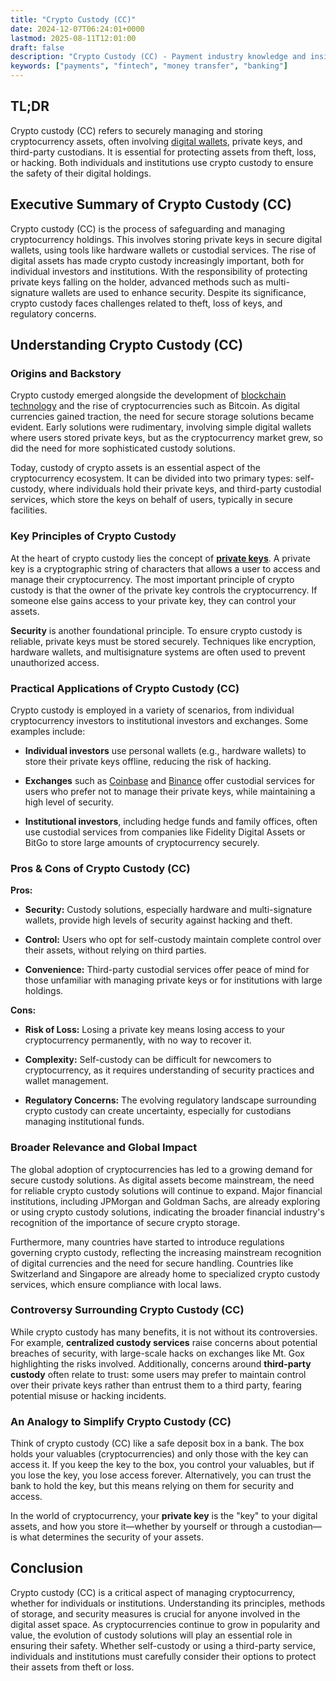```yaml
---
title: "Crypto Custody (CC)"
date: 2024-12-07T06:24:01+0000
lastmod: 2025-08-11T12:01:00
draft: false
description: "Crypto Custody (CC) - Payment industry knowledge and insights"
keywords: ["payments", "fintech", "money transfer", "banking"]
---
```


## TL;DR

Crypto custody (CC) refers to securely managing and storing cryptocurrency assets, often involving [digital wallets](https://faisalkhanllc.xyz/resources/payments-wiki/d/digital-wallet/), private keys, and third-party custodians. It is essential for protecting assets from theft, loss, or hacking. Both individuals and institutions use crypto custody to ensure the safety of their digital holdings.

## Executive Summary of Crypto Custody (CC)

Crypto custody (CC) is the process of safeguarding and managing cryptocurrency holdings. This involves storing private keys in secure digital wallets, using tools like hardware wallets or custodial services. The rise of digital assets has made crypto custody increasingly important, both for individual investors and institutions. With the responsibility of protecting private keys falling on the holder, advanced methods such as multi-signature wallets are used to enhance security. Despite its significance, crypto custody faces challenges related to theft, loss of keys, and regulatory concerns.

## Understanding Crypto Custody (CC)

### Origins and Backstory

Crypto custody emerged alongside the development of [blockchain technology](https://faisalkhanllc.xyz/resources/payments-wiki/b/blockchain/) and the rise of cryptocurrencies such as Bitcoin. As digital currencies gained traction, the need for secure storage solutions became evident. Early solutions were rudimentary, involving simple digital wallets where users stored private keys, but as the cryptocurrency market grew, so did the need for more sophisticated custody solutions.

Today, custody of crypto assets is an essential aspect of the cryptocurrency ecosystem. It can be divided into two primary types: self-custody, where individuals hold their private keys, and third-party custodial services, which store the keys on behalf of users, typically in secure facilities.

### Key Principles of Crypto Custody

At the heart of crypto custody lies the concept of **[private keys](https://faisalkhanllc.xyz/resources/payments-wiki/p/private-key/)**. A private key is a cryptographic string of characters that allows a user to access and manage their cryptocurrency. The most important principle of crypto custody is that the owner of the private key controls the cryptocurrency. If someone else gains access to your private key, they can control your assets.

**Security** is another foundational principle. To ensure crypto custody is reliable, private keys must be stored securely. Techniques like encryption, hardware wallets, and multisignature systems are often used to prevent unauthorized access.

### Practical Applications of Crypto Custody (CC)

Crypto custody is employed in a variety of scenarios, from individual cryptocurrency investors to institutional investors and exchanges. Some examples include:

- **Individual investors** use personal wallets (e.g., hardware wallets) to store their private keys offline, reducing the risk of hacking.

- **Exchanges** such as [Coinbase](https://www.coinbase.com/) and [Binance](https://www.binance.com/en/) offer custodial services for users who prefer not to manage their private keys, while maintaining a high level of security.

- **Institutional investors**, including hedge funds and family offices, often use custodial services from companies like Fidelity Digital Assets or BitGo to store large amounts of cryptocurrency securely.

### Pros & Cons of Crypto Custody (CC)

**Pros:**

- **Security:** Custody solutions, especially hardware and multi-signature wallets, provide high levels of security against hacking and theft.

- **Control:** Users who opt for self-custody maintain complete control over their assets, without relying on third parties.

- **Convenience:** Third-party custodial services offer peace of mind for those unfamiliar with managing private keys or for institutions with large holdings.

**Cons:**

- **Risk of Loss:** Losing a private key means losing access to your cryptocurrency permanently, with no way to recover it.

- **Complexity:** Self-custody can be difficult for newcomers to cryptocurrency, as it requires understanding of security practices and wallet management.

- **Regulatory Concerns:** The evolving regulatory landscape surrounding crypto custody can create uncertainty, especially for custodians managing institutional funds.

### Broader Relevance and Global Impact

The global adoption of cryptocurrencies has led to a growing demand for secure custody solutions. As digital assets become mainstream, the need for reliable crypto custody solutions will continue to expand. Major financial institutions, including JPMorgan and Goldman Sachs, are already exploring or using crypto custody solutions, indicating the broader financial industry's recognition of the importance of secure crypto storage.

Furthermore, many countries have started to introduce regulations governing crypto custody, reflecting the increasing mainstream recognition of digital currencies and the need for secure handling. Countries like Switzerland and Singapore are already home to specialized crypto custody services, which ensure compliance with local laws.

### Controversy Surrounding Crypto Custody (CC)

While crypto custody has many benefits, it is not without its controversies. For example, **centralized custody services** raise concerns about potential breaches of security, with large-scale hacks on exchanges like Mt. Gox highlighting the risks involved. Additionally, concerns around **third-party custody** often relate to trust: some users may prefer to maintain control over their private keys rather than entrust them to a third party, fearing potential misuse or hacking incidents.

### An Analogy to Simplify Crypto Custody (CC)

Think of crypto custody (CC) like a safe deposit box in a bank. The box holds your valuables (cryptocurrencies) and only those with the key can access it. If you keep the key to the box, you control your valuables, but if you lose the key, you lose access forever. Alternatively, you can trust the bank to hold the key, but this means relying on them for security and access.

In the world of cryptocurrency, your **private key** is the "key" to your digital assets, and how you store it—whether by yourself or through a custodian—is what determines the security of your assets.

## Conclusion

Crypto custody (CC) is a critical aspect of managing cryptocurrency, whether for individuals or institutions. Understanding its principles, methods of storage, and security measures is crucial for anyone involved in the digital asset space. As cryptocurrencies continue to grow in popularity and value, the evolution of custody solutions will play an essential role in ensuring their safety. Whether self-custody or using a third-party service, individuals and institutions must carefully consider their options to protect their assets from theft or loss.